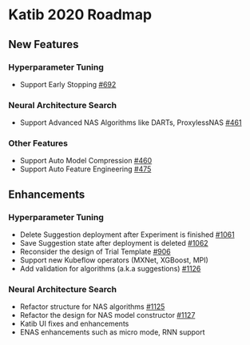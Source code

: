 # Katib 2020 Roadmap

## New Features

### Hyperparameter Tuning

- Support Early Stopping [#692](https://github.com/kubeflow/katib/issues/692)

### Neural Architecture Search

- Support Advanced NAS Algorithms like DARTs, ProxylessNAS [#461](https://github.com/kubeflow/katib/issues/461)

### Other Features

- Support Auto Model Compression [#460](https://github.com/kubeflow/katib/issues/460)
- Support Auto Feature Engineering [#475](https://github.com/kubeflow/katib/issues/475)

## Enhancements

### Hyperparameter Tuning

- Delete Suggestion deployment after Experiment is finished [#1061](https://github.com/kubeflow/katib/issues/1061)
- Save Suggestion state after deployment is deleted [#1062](https://github.com/kubeflow/katib/issues/1062)
- Reconsider the design of Trial Template [#906](https://github.com/kubeflow/katib/issues/906)
- Support new Kubeflow operators (MXNet, XGBoost, MPI)
- Add validation for algorithms (a.k.a suggestions) [#1126](https://github.com/kubeflow/katib/issues/1126)

### Neural Architecture Search

- Refactor structure for NAS algorithms [#1125](https://github.com/kubeflow/katib/issues/1125)
- Refactor the design for NAS model constructor [#1127](https://github.com/kubeflow/katib/issues/1127)
- Katib UI fixes and enhancements
- ENAS enhancements such as micro mode, RNN support
